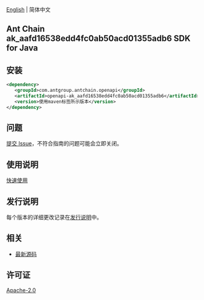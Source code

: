 [English](README.md) | 简体中文

## Ant Chain ak_aafd16538edd4fc0ab50acd01355adb6 SDK for Java

## 安装

```xml
<dependency>
   <groupId>com.antgroup.antchain.openapi</groupId>
   <artifactId>openapi-ak_aafd16538edd4fc0ab50acd01355adb6</artifactId>
   <version>使用maven标签所示版本</version>
</dependency>
```

## 问题

[提交 Issue](https://github.com/alipay/antchain-openapi-prod-sdk/issues/new)，不符合指南的问题可能会立即关闭。

## 使用说明

[快速使用](https://github.com/alipay/antchain-openapi-prod-sdk)

## 发行说明

每个版本的详细更改记录在[发行说明](./ChangeLog.txt)中。

## 相关

- [最新源码](https://github.com/alipay/antchain-openapi-prod-sdk/)

## 许可证

[Apache-2.0](http://www.apache.org/licenses/LICENSE-2.0)
